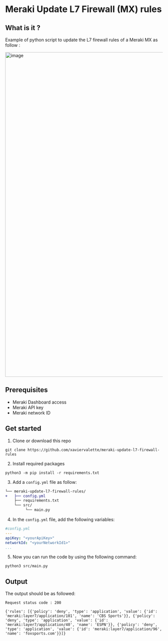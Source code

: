 # Meraki Update L7 Firewall (MX) rules

## What is it ?
Example of python script to update the L7 firewall rules of a Meraki MX as follow :

<img width="1035" alt="image" src="https://user-images.githubusercontent.com/28600326/225572877-8f3d26bc-fc8b-4a5f-b449-207677317f8e.png">

## Prerequisites
- Meraki Dashboard access
- Meraki API key
- Meraki network ID

## Get started
1. Clone or download this repo
```console
git clone https://github.com/xaviervalette/meraki-update-l7-firewall-rules
```
2. Install required packages
```console
python3 -m pip install -r requirements.txt
```
3. Add a ```config.yml``` file as follow:
```diff
└── meraki-update-l7-firewall-rules/
+   ├── config.yml
    ├── requirements.txt
    └── src/
         └── main.py  
```
4. In the ```config.yml``` file, add the following variables:
```yaml
#config.yml
---
apiKey: "<yourApiKey>"
networkId: "<yourNetworkId1>"
...

```

5. Now you can run the code by using the following command:
```console
python3 src/main.py
```

## Output
The output should be as followed:
```console
Request status code : 200 

{'rules': [{'policy': 'deny', 'type': 'application', 'value': {'id': 'meraki:layer7/application/101', 'name': 'CBS Sports'}}, {'policy': 'deny', 'type': 'application', 'value': {'id': 'meraki:layer7/application/40', 'name': 'ESPN'}}, {'policy': 'deny', 'type': 'application', 'value': {'id': 'meraki:layer7/application/96', 'name': 'foxsports.com'}}]}
```




